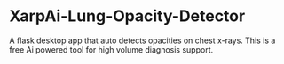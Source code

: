 # XarpAi-Lung-Opacity-Detector
A flask desktop app that auto detects opacities on chest x-rays. This is a free Ai powered tool for high volume diagnosis support.
